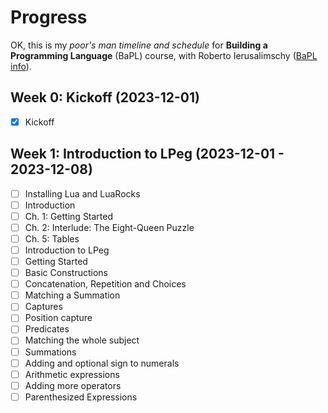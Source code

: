 # Progress
OK, this is my *poor's man timeline and schedule* for
**Building a Programming Language** (BaPL) course, with
Roberto Ierusalimschy
([BaPL info](https://classpert.com/classpertx/courses/building-a-programming-language/cohort)).

## Week 0: Kickoff (2023-12-01)
- [x] Kickoff

## Week 1: Introduction to LPeg (2023-12-01 - 2023-12-08)
- [ ] Installing Lua and LuaRocks
- [ ] Introduction
- [ ] Ch. 1: Getting Started
- [ ] Ch. 2: Interlude: The Eight-Queen Puzzle
- [ ] Ch. 5: Tables
- [ ] Introduction to LPeg
- [ ] Getting Started
- [ ] Basic Constructions
- [ ] Concatenation, Repetition and Choices
- [ ] Matching a Summation
- [ ] Captures
- [ ] Position capture
- [ ] Predicates
- [ ] Matching the whole subject
- [ ] Summations
- [ ] Adding and optional sign to numerals
- [ ] Arithmetic expressions
- [ ] Adding more operators
- [ ] Parenthesized Expressions
